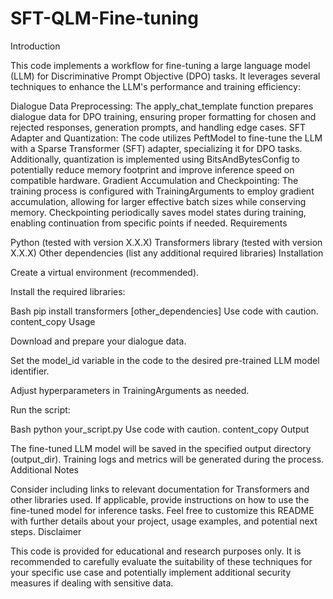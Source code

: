 # SFT-QLM-Fine-tuning
Introduction

This code implements a workflow for fine-tuning a large language model (LLM) for Discriminative Prompt Objective (DPO) tasks. It leverages several techniques to enhance the LLM's performance and training efficiency:

Dialogue Data Preprocessing: The apply_chat_template function prepares dialogue data for DPO training, ensuring proper formatting for chosen and rejected responses, generation prompts, and handling edge cases.
SFT Adapter and Quantization: The code utilizes PeftModel to fine-tune the LLM with a Sparse Transformer (SFT) adapter, specializing it for DPO tasks. Additionally, quantization is implemented using BitsAndBytesConfig to potentially reduce memory footprint and improve inference speed on compatible hardware.
Gradient Accumulation and Checkpointing: The training process is configured with TrainingArguments to employ gradient accumulation, allowing for larger effective batch sizes while conserving memory. Checkpointing periodically saves model states during training, enabling continuation from specific points if needed.
Requirements

Python (tested with version X.X.X)
Transformers library (tested with version X.X.X)
Other dependencies (list any additional required libraries)
Installation

Create a virtual environment (recommended).

Install the required libraries:

Bash
pip install transformers [other_dependencies]
Use code with caution.
content_copy
Usage

Download and prepare your dialogue data.

Set the model_id variable in the code to the desired pre-trained LLM model identifier.

Adjust hyperparameters in TrainingArguments as needed.

Run the script:

Bash
python your_script.py
Use code with caution.
content_copy
Output

The fine-tuned LLM model will be saved in the specified output directory (output_dir).
Training logs and metrics will be generated during the process.
Additional Notes

Consider including links to relevant documentation for Transformers and other libraries used.
If applicable, provide instructions on how to use the fine-tuned model for inference tasks.
Feel free to customize this README with further details about your project, usage examples, and potential next steps.
Disclaimer

This code is provided for educational and research purposes only. It is recommended to carefully evaluate the suitability of these techniques for your specific use case and potentially implement additional security measures if dealing with sensitive data.
